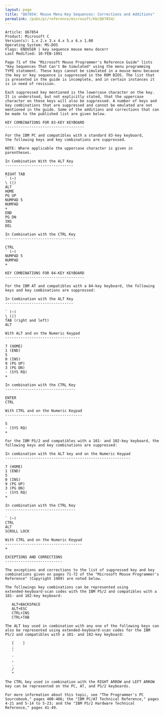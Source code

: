 ```yaml
---
layout: page
title: "Q67854: Mouse Menu Key Sequences: Corrections and Additions"
permalink: /pubs/pc/reference/microsoft/kb/Q67854/
---
```


	Article: Q67854
	Product: Microsoft C
	Version(s): 1.x 2.x 3.x 4.x 5.x 6.x 1.00
	Operating System: MS-DOS
	Flags: ENDUSER | key sequence mouse menu docerr
	Last Modified: 10-FEB-1991
	
	Page 71 of the "Microsoft Mouse Programmer's Reference Guide" lists
	"Key Sequences That Can't Be Simulated" using the menu programming
	TYPE statement. These keys cannot be simulated in a mouse menu because
	the key or key sequence is suppressed in the ROM BIOS. The list that
	is presented in the guide is incomplete, and in certain instances it
	is in need of revision.
	
	Each suppressed key mentioned is the lowercase character on the key.
	It is understood, but not explicitly stated, that the uppercase
	character on these keys will also be suppressed. A number of keys and
	key combinations that are suppressed and cannot be emulated are not
	mentioned in the guide. Some of the additions and corrections that can
	be made to the published list are given below.
	
	KEY COMBINATIONS FOR 83-KEY KEYBOARD
	------------------------------------
	
	For the IBM PC and compatibles with a standard 83-key keyboard,
	the following keys and key combinations are suppressed.
	
	NOTE: Where applicable the uppercase character is given in
	parentheses.
	
	In Combination With the ALT Key
	-------------------------------
	
	RIGHT TAB
	` (~)
	\ (|)
	ALT
	HOME
	PG UP
	NUMPAD 5
	NUMPAD
	+
	END
	PG DN
	INS
	DEL
	
	In Combination with the CTRL Key
	--------------------------------
	
	CTRL
	` (~)
	NUMPAD 5
	NUMPAD
	+
	
	KEY COMBINATIONS FOR 84-KEY KEYBOARD
	------------------------------------
	
	For the IBM AT and compatibles with a 84-key keyboard, the following
	keys and key combinations are suppressed:
	
	In Combination with the ALT Key
	-------------------------------
	
	` (~)
	\ (|)
	TAB (right and left)
	ALT
	
	With ALT and on the Numeric Keypad
	----------------------------------
	
	7 (HOME)
	1 (END)
	5
	0 (INS)
	9 (PG UP)
	3 (PG DN)
	- (SYS RQ)
	+
	
	In combination with the CTRL Key
	--------------------------------
	
	ENTER
	CTRL
	
	With CTRL and on the Numeric Keypad
	-----------------------------------
	
	5
	- (SYS RQ)
	+
	
	For the IBM PS/2 and compatibles with a 101- and 102-key keyboard, the
	following keys and key combinations are suppressed:
	
	In combination with the ALT key and on the Numeric Keypad
	---------------------------------------------------------
	
	7 (HOME)
	1 (END)
	5
	0 (INS)
	9 (PG UP)
	3 (PG DN)
	- (SYS RQ)
	+
	
	In combination with the CTRL Key
	--------------------------------
	
	` (~)
	CTRL
	ALT
	SCROLL LOCK
	
	With CTRL and on the Numeric Keypad
	-----------------------------------
	+
	
	EXCEPTIONS AND CORRECTIONS
	--------------------------
	
	The exceptions and corrections to the list of suppressed key and key
	combinations given on pages 71-72 of the "Microsoft Mouse Programmer's
	Reference" (Copyright 1989) are noted below.
	
	The followings key combinations can be represented using
	extended-keyboard-scan codes with the IBM PS/2 and compatibles with a
	101- and 102-key keyboard:
	
	   ALT+BACKSPACE
	   ALT+ESC
	   CTRL+INS
	   CTRL+TAB
	
	The ALT key used in combination with any one of the following keys can
	also be represented using extended-keyboard-scan codes for the IBM
	PS/2 and compatibles with a 101- and 102-key keyboard:
	
	   [    ]
	   ;
	   '
	   -
	   ,
	   .
	   /
	   *
	
	The CTRL key used in combination with the RIGHT ARROW and LEFT ARROW
	key can be represented on the PC, AT, and PS/2 keyboards.
	
	For more information about this topic, see "The Programmer's PC
	Sourcebook," pages 400-406; the "IBM PC/AT Technical Reference," pages
	4-21 and 5-14 to 5-23; and the "IBM PS/2 Hardware Technical
	Reference," pages 41-49.
